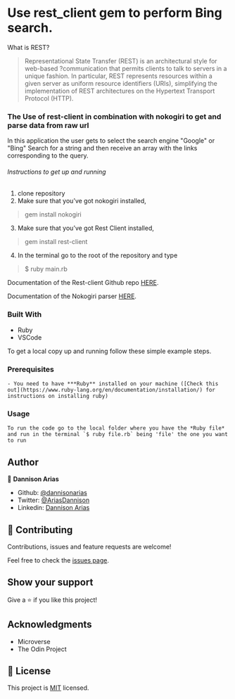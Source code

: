# Use rest_client gem to perform Bing search.

What is REST? 

>Representational State Transfer (REST) is an architectural style for web-based ?communication that permits clients to talk to servers in a unique fashion. In particular, REST represents resources within a given server as uniform resource identifiers (URIs), simplifying the implementation of REST architectures on the Hypertext Transport Protocol (HTTP).

### The Use of rest-client in combination with nokogiri to get and parse data from raw url
In this application the user gets to select the search engine "Google" or "Bing"
Search for a string and then receive an array with the links corresponding to the query.
###### Instructions to get up and running
1. clone repository
2. Make sure that you’ve got nokogiri installed,
>gem install nokogiri
3. Make sure that you’ve got Rest Client installed,
>gem install rest-client
4. In the terminal go to the root of the repository and type
>$ ruby main.rb


Documentation of the Rest-client Github repo [HERE](https://github.com/rest-client/rest-client).

Documentation of the Nokogiri parser [HERE](https://www.rubydoc.info/github/sparklemotion/nokogiri/Nokogiri/HTML/Document).

### Built With

- Ruby
- VSCode


To get a local copy up and running follow these simple example steps.

### Prerequisites
    - You need to have ***Ruby** installed on your machine ([Check this out](https://www.ruby-lang.org/en/documentation/installation/) for instructions on installing ruby)

### Usage
    To run the code go to the local folder where you have the *Ruby file* and run in the terminal `$ ruby file.rb` being 'file' the one you want to run

## Author

👤 **Dannison Arias**

- Github: [@dannisonarias](https://github.com/dannisonarias)
- Twitter: [@AriasDannison](https://twitter.com/AriasDannison)
- Linkedin: [Dannison Arias](https://www.linkedin.com/in/dannison-arias-777919190/)

## 🤝 Contributing

Contributions, issues and feature requests are welcome!

Feel free to check the [issues page](issues/).

## Show your support

Give a ⭐️ if you like this project!

## Acknowledgments

- Microverse
- The Odin Project

## 📝 License

This project is [MIT](./license.md) licensed.